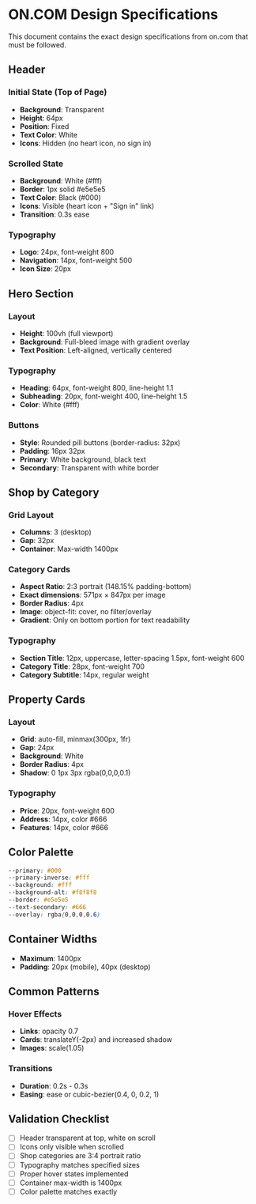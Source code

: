 # ON.COM Design Specifications

This document contains the exact design specifications from on.com that must be followed.

## Header

### Initial State (Top of Page)
- **Background**: Transparent
- **Height**: 64px
- **Position**: Fixed
- **Text Color**: White
- **Icons**: Hidden (no heart icon, no sign in)

### Scrolled State
- **Background**: White (#fff)
- **Border**: 1px solid #e5e5e5
- **Text Color**: Black (#000)
- **Icons**: Visible (heart icon + "Sign in" link)
- **Transition**: 0.3s ease

### Typography
- **Logo**: 24px, font-weight 800
- **Navigation**: 14px, font-weight 500
- **Icon Size**: 20px

## Hero Section

### Layout
- **Height**: 100vh (full viewport)
- **Background**: Full-bleed image with gradient overlay
- **Text Position**: Left-aligned, vertically centered

### Typography
- **Heading**: 64px, font-weight 800, line-height 1.1
- **Subheading**: 20px, font-weight 400, line-height 1.5
- **Color**: White (#fff)

### Buttons
- **Style**: Rounded pill buttons (border-radius: 32px)
- **Padding**: 16px 32px
- **Primary**: White background, black text
- **Secondary**: Transparent with white border

## Shop by Category

### Grid Layout
- **Columns**: 3 (desktop)
- **Gap**: 32px
- **Container**: Max-width 1400px

### Category Cards
- **Aspect Ratio**: 2:3 portrait (148.15% padding-bottom)
- **Exact dimensions**: 571px × 847px per image
- **Border Radius**: 4px
- **Image**: object-fit: cover, no filter/overlay
- **Gradient**: Only on bottom portion for text readability

### Typography
- **Section Title**: 12px, uppercase, letter-spacing 1.5px, font-weight 600
- **Category Title**: 28px, font-weight 700
- **Category Subtitle**: 14px, regular weight

## Property Cards

### Layout
- **Grid**: auto-fill, minmax(300px, 1fr)
- **Gap**: 24px
- **Background**: White
- **Border Radius**: 4px
- **Shadow**: 0 1px 3px rgba(0,0,0,0.1)

### Typography
- **Price**: 20px, font-weight 600
- **Address**: 14px, color #666
- **Features**: 14px, color #666

## Color Palette

```css
--primary: #000
--primary-inverse: #fff
--background: #fff
--background-alt: #f8f8f8
--border: #e5e5e5
--text-secondary: #666
--overlay: rgba(0,0,0,0.6)
```

## Container Widths
- **Maximum**: 1400px
- **Padding**: 20px (mobile), 40px (desktop)

## Common Patterns

### Hover Effects
- **Links**: opacity 0.7
- **Cards**: translateY(-2px) and increased shadow
- **Images**: scale(1.05)

### Transitions
- **Duration**: 0.2s - 0.3s
- **Easing**: ease or cubic-bezier(0.4, 0, 0.2, 1)

## Validation Checklist

- [ ] Header transparent at top, white on scroll
- [ ] Icons only visible when scrolled
- [ ] Shop categories are 3:4 portrait ratio
- [ ] Typography matches specified sizes
- [ ] Proper hover states implemented
- [ ] Container max-width is 1400px
- [ ] Color palette matches exactly